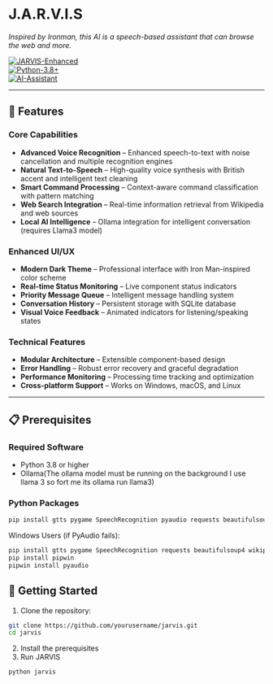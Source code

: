 # J.A.R.V.I.S
*Inspired by Ironman, this AI is a speech-based assistant that can browse the web and more.*

[![JARVIS-Enhanced](https://img.shields.io/badge/JARVIS-Enhanced-blue?style=for-the-badge)](https://img.shields.io/badge/JARVIS-Enhanced-blue?style=for-the-badge)  
[![Python-3.8+](https://img.shields.io/badge/Python-3.8%252B-green?style=for-the-badge)](https://img.shields.io/badge/Python-3.8%252B-green?style=for-the-badge)  
[![AI-Assistant](https://img.shields.io/badge/AI-Assistant-orange?style=for-the-badge)](https://img.shields.io/badge/AI-Assistant-orange?style=for-the-badge)

---

## 🚀 Features

### Core Capabilities
- **Advanced Voice Recognition** – Enhanced speech-to-text with noise cancellation and multiple recognition engines  
- **Natural Text-to-Speech** – High-quality voice synthesis with British accent and intelligent text cleaning  
- **Smart Command Processing** – Context-aware command classification with pattern matching  
- **Web Search Integration** – Real-time information retrieval from Wikipedia and web sources  
- **Local AI Intelligence** – Ollama integration for intelligent conversation (requires Llama3 model)  

### Enhanced UI/UX
- **Modern Dark Theme** – Professional interface with Iron Man-inspired color scheme  
- **Real-time Status Monitoring** – Live component status indicators  
- **Priority Message Queue** – Intelligent message handling system  
- **Conversation History** – Persistent storage with SQLite database  
- **Visual Voice Feedback** – Animated indicators for listening/speaking states  

### Technical Features
- **Modular Architecture** – Extensible component-based design  
- **Error Handling** – Robust error recovery and graceful degradation  
- **Performance Monitoring** – Processing time tracking and optimization  
- **Cross-platform Support** – Works on Windows, macOS, and Linux  

---

## 📋 Prerequisites

### Required Software
- Python 3.8 or higher  
- Ollama(The ollama model must be running on the background I use llama 3 so fort me its ollama run llama3)  

### Python Packages
```bash
pip install gtts pygame SpeechRecognition pyaudio requests beautifulsoup4 wikipedia ollama pydub
```
Windows Users (if PyAudio fails):
```bash
pip install gtts pygame SpeechRecognition requests beautifulsoup4 wikipedia ollama pydub
pip install pipwin
pipwin install pyaudio
```

## 🎯 Getting Started

1. Clone the repository:

```bash
git clone https://github.com/yourusername/jarvis.git
cd jarvis
```
2. Install the prerequisites
3. Run JARVIS
```bash
python jarvis
```
